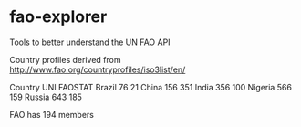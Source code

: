 fao-explorer
============

Tools to better understand the UN FAO API

Country profiles derived from http://www.fao.org/countryprofiles/iso3list/en/

Country  UNI FAOSTAT
Brazil  76  21
China   156 351
India   356 100
Nigeria 566 159
Russia  643 185

FAO has 194 members